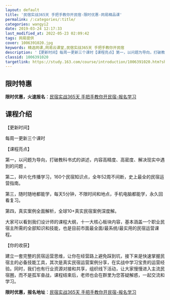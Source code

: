 ```yaml
---
layout: default
title: '民宿实战365天 手把手教你开民宿-限时优惠-网易精品课'
permalink: /:categories/:title/
categories: wangyi2
date: 2019-03-24 12:17:33
last_modified_at: 2022-05-23 02:09:42
tags: 网易提供
cover: 1006391020.jpg
keywords: 精选网课,网易云课堂,民宿实战365天 手把手教你开民宿
description: '【更新时间】每周一更新三个课时【课程亮点】第一，以问题为导向，打破教科书式的讲述，内容高精度、高密度、解决现实中遇到的问'
classid: 1006391020
targetlink: https://study.163.com/course/introduction/1006391020.htm?share=1&shareId=1025206652&utm_campaign=share&utm_medium=iphoneShare&utm_source=&utm_u=1025206652
---
```


## 限时特惠

**限时优惠，火速报名**：[民宿实战365天 手把手教你开民宿-报名学习](https://study.163.com/course/introduction/1006391020.htm?share=1&shareId=1025206652&utm_campaign=share&utm_medium=iphoneShare&utm_source=&utm_u=1025206652)

## 课程介绍

【更新时间】

每周一更新三个课时

【课程亮点】

第一，以问题为导向，打破教科书式的讲述，内容高精度、高密度、解决现实中遇到的问题 。

第二，碎片化传播学习，160个民宿知识点，全年52周不间断，史上最全的民宿运营指南。

第三，随时随地都能学，每天5分钟，不限时间和地点，手机电脑都能学，永久回看复习。

第四，真实案例全面解析，全球10+真实民宿案例深度解。

大家可以看到我们设计师的课程大纲，十一大核心板块内容，基本涵盖一个职业民宿主所需的全部知识和技能，也是目前市面最全面/最系统/最实用的民宿运营课程。

【你的收获】

建立一套完整的民宿运营思维，让你在经营路上避免踩到坑，接下来是快速掌握民宿主的必备技能工具，其次是真实民宿运营案例分享，在实战中学习宝贵的运营经验。同时，我们也有行业资源对接和共享，组织线下活动，让大家慢慢进入主流民宿圈，而不是孤军奋战，课程结束后，老师也会在群里为您答疑解惑，一起交流和学习。

**限时优惠，报名地址**：[民宿实战365天 手把手教你开民宿-报名学习](https://study.163.com/course/introduction/1006391020.htm?share=1&shareId=1025206652&utm_campaign=share&utm_medium=iphoneShare&utm_source=&utm_u=1025206652)

